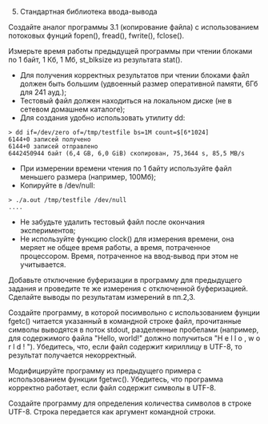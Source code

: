 5. Стандартная библиотека ввода-вывода

Создайте аналог программы 3.1 (копирование файла) с использованием потоковых фунций fopen(), fread(), fwrite(), fclose().

Измерьте время работы предыдущей программы при чтении блоками по 1 байт, 1 Кб, 1 Мб, st_blksize из результата stat().
- Для получения корректных результатов при чтении блоками файл должен быть большим (удвоенный размер оперативной памяти, 6Гб для 241 ауд.);
- Тестовый файл должен находиться на локальном диске (не в сетевом домашнем каталоге);
- Для создания удобно использовать утилиту dd:

```
> dd if=/dev/zero of=/tmp/testfile bs=1M count=$[6*1024]
6144+0 записей получено
6144+0 записей отправлено
6442450944 байт (6,4 GB, 6,0 GiB) скопирован, 75,3644 s, 85,5 MB/s
```
- При измерении времени чтения по 1 байту используйте файл меньшего размера (например, 100Мб);
- Копируйте в /dev/null:
```
> ./a.out /tmp/testfile /dev/null
....
```
- Не забудьте удалить тестовый файл после окончания экспериментов;
- Не используйте функцию clock() для измерения времени, она меряет не общее время работы, а время, потраченное процессором. Время, потраченное на ввод-вывод при этом не учитывается.

Добавьте отключение буферизации в программу для предыдущего задания и проведите те же измерения с отключенной буферизацией. Сделайте выводы по результатам измерений в пп.2,3.

Создайте программу, в которой посимвольно с использованием фунции fgetc() читается указанный в командной строке файл, прочитанные символы выводятся в поток stdout, разделенные пробелами (например, для содержимого файла "Hello, world!" должно получиться "H e l l o , w o r l d ! "). Убедитесь, что, если файл содержит кириллицу в UTF-8, то результат получается некорректный.

Модифицируйте программу из предыдущего примера с использованием функции fgetwc(). Убедитесь, что программа корректно работает, если файл содержит символы в UTF-8.

Создайте программу для определения количества символов в строке UTF-8. Строка передается как аргумент командной строки.